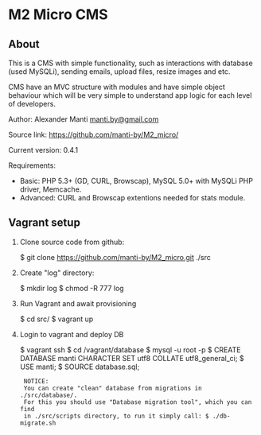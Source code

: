 M2 Micro CMS
============

About
-----

This is a CMS with simple functionality, such as interactions with 
database (used MySQLi), sending emails, upload files, resize images and etc.

CMS have an MVC structure with modules and have simple object behaviour
which will be very simple to understand app logic for each level of developers.

Author: Alexander Manti <manti.by@gmail.com>

Source link: https://github.com/manti-by/M2_micro/

Current version: 0.4.1

Requirements:

- Basic: PHP 5.3+ (GD, CURL, Browscap), MySQL 5.0+ with MySQLi PHP driver, Memcache.
- Advanced: CURL and Browscap extentions needed for stats module.


Vagrant setup
-------------

1. Clone source code from github:

    $ git clone https://github.com/manti-by/M2_micro.git ./src

2. Create "log" directory:

    $ mkdir log
    $ chmod -R 777 log

3. Run Vagrant and await provisioning

    $ cd src/
    $ vagrant up

4. Login to vagrant and deploy DB

    $ vagrant ssh
    $ cd /vagrant/database
    $ mysql -u root -p
    $ CREATE DATABASE manti CHARACTER SET utf8 COLLATE utf8_general_ci;
    $ USE manti;
    $ SOURCE database.sql;

        NOTICE:
        You can create "clean" database from migrations in ./src/database/. 
        For this you should use "Database migration tool", which you can find 
        in ./src/scripts directory, to run it simply call: $ ./db-migrate.sh

